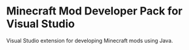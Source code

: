 # Minecraft Mod Developer Pack for Visual Studio
Visual Studio extension for developing Minecraft mods using Java.
